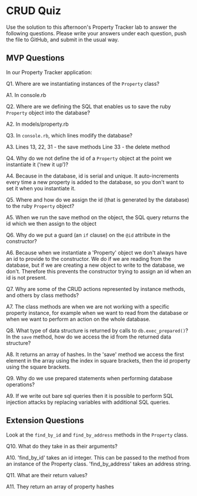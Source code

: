 # CRUD Quiz

Use the solution to this afternoon's Property Tracker lab to answer the following questions. Please write your answers under each question, push the file to GitHub, and submit in the usual way.

## MVP Questions

In our Property Tracker application:

Q1. Where are we instantiating instances of the `Property` class?

A1. In console.rb

Q2. Where are we defining the SQL that enables us to save the ruby `Property` object into the database?

A2. In models/property.rb

Q3. In `console.rb`, which lines modify the database?

A3. Lines 13, 22, 31 - the save methods
    Line 33 - the delete method

Q4. Why do we not define the id of a `Property` object at the point we instantiate it (‘new it up’)?

A4. Because in the database, id is serial and unique. It auto-increments every time a new property is added to the database, so you don't want to set it when you instantiate it.

Q5. Where and how do we assign the id (that is generated by the database) to the ruby `Property` object?

A5. When we run the save method on the object, the SQL query returns the id which we then assign to the object 

Q6. Why do we put a guard (an `if` clause) on the `@id` attribute in the constructor?

A6. Because when we instantiate a 'Property' object we don't always have an id to provide to the constructor. We do if we are reading from the database, but if we are creating a new object to write to the database, we don't. Therefore this prevents the constructor trying to assign an id when an id is not present.

Q7. Why are some of the CRUD actions represented by instance methods, and others by class methods?

A7. The class methods are when we are not working with a specific property instance, for example when we want to read from the database or when we want to perform an action on the whole database. 

Q8. What type of data structure is returned by calls to `db.exec_prepared()`? In the `save` method, how do we access the id from the returned data structure?

A8. It returns an array of hashes. In the 'save' method we access the first element in the array using the index in square brackets, then the id property using the square brackets.

Q9. Why do we use prepared statements when performing database operations?

A9. If we write out bare sql queries then it is possible to perform SQL injection attacks by replacing variables with additional SQL queries.

## Extension Questions

Look at the `find_by_id` and `find_by_address` methods in the `Property` class.

Q10. What do they take in as their arguments?

A10. 'find_by_id' takes an id integer. This can be passed to the method from an instance of the Property class. 
'find_by_address' takes an address string.

Q11. What are their return values?

A11. They return an array of property hashes